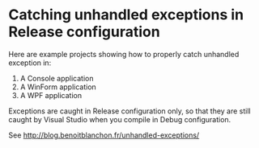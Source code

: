 # Catching unhandled exceptions in Release configuration

Here are example projects showing how to properly catch unhandled exception in:

1. A Console application
2. A WinForm application
3. A WPF application

Exceptions are caught in Release configuration only, so that they are still caught by Visual Studio when you compile in Debug configuration.

See http://blog.benoitblanchon.fr/unhandled-exceptions/

